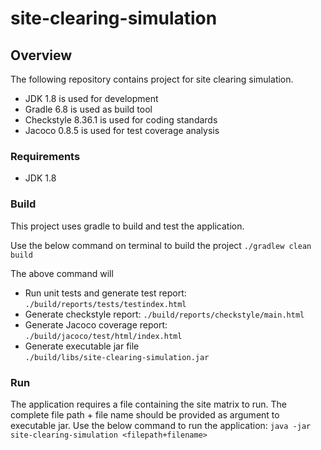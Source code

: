 # site-clearing-simulation

## Overview
The following repository contains project for site clearing simulation.
* JDK 1.8 is used for development
* Gradle 6.8 is used as build tool
* Checkstyle 8.36.1 is used for coding standards
* Jacoco 0.8.5 is used for test coverage analysis

### Requirements
* JDK 1.8

### Build
This project uses gradle to build and test the application.

Use the below command on terminal to build the project
	`./gradlew clean build`

The above command will
* Run unit tests and generate test report:
	`./build/reports/tests/testindex.html`
* Generate checkstyle report:
	`./build/reports/checkstyle/main.html`
* Generate Jacoco coverage report:
	`./build/jacoco/test/html/index.html`
* Generate executable jar file        
	`./build/libs/site-clearing-simulation.jar`
        
### Run
The application requires a file containing the site matrix to run.
The complete file path + file name should be provided as argument to executable jar.
Use the below command to run the application: `java -jar site-clearing-simulation <filepath+filename>`